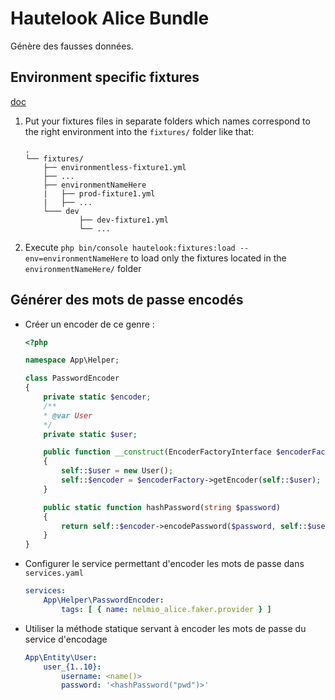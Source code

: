 # Hautelook Alice Bundle

Génère des fausses données.

## Environment specific fixtures

[doc](https://github.com/hautelook/AliceBundle/blob/master/doc/advanced-usage.md#environment-specific-fixtures)

1. Put your fixtures files in separate folders which names correspond to the right environment into the `fixtures/` folder like that:

    ```
    .
    └── fixtures/
        ├── environmentless-fixture1.yml
        ├── ...
        ├── environmentNameHere
        |   ├── prod-fixture1.yml
        |   ├── ...
        └─── dev
                ├── dev-fixture1.yml
                └── ...
    ```

2. Execute `php bin/console hautelook:fixtures:load --env=environmentNameHere` to load only the fixtures located in the `environmentNameHere/` folder

## Générer des mots de passe encodés

* Créer un encoder de ce genre :
    ```php
    <?php
    
    namespace App\Helper;

    class PasswordEncoder
    {
        private static $encoder;
        /**
        * @var User
        */
        private static $user;

        public function __construct(EncoderFactoryInterface $encoderFactory)
        {
            self::$user = new User();
            self::$encoder = $encoderFactory->getEncoder(self::$user);
        }

        public static function hashPassword(string $password)
        {
            return self::$encoder->encodePassword($password, self::$user->getSalt());
        }
    }
    ```
* Configurer le service permettant d'encoder les mots de passe dans `services.yaml`
    ```yaml
    services:
        App\Helper\PasswordEncoder:
            tags: [ { name: nelmio_alice.faker.provider } ]
    ```
* Utiliser la méthode statique servant à encoder les mots de passe du service d'encodage
    ```yaml
    App\Entity\User:
        user_{1..10}:
            username: <name()>
            password: '<hashPassword("pwd")>'
    ```
